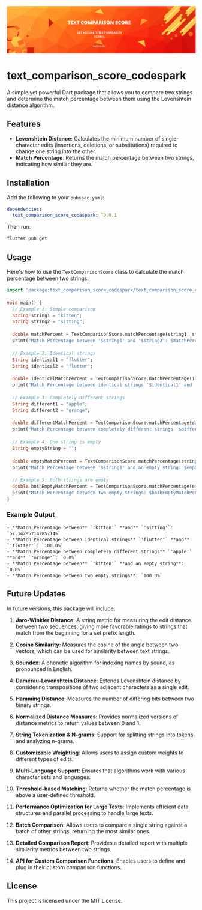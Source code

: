 <img src="https://raw.githubusercontent.com/Katayath-Sai-Kiran/text_comparison_score_codespark/master/assets/banner.png" alt="Banner"/>

# text_comparison_score_codespark

A simple yet powerful Dart package that allows you to compare two strings and determine the match percentage between them using the Levenshtein distance algorithm.

## Features

- **Levenshtein Distance**: Calculates the minimum number of single-character edits (insertions, deletions, or substitutions) required to change one string into the other.
- **Match Percentage**: Returns the match percentage between two strings, indicating how similar they are.

## Installation

Add the following to your `pubspec.yaml`:

```yaml
dependencies:
  text_comparison_score_codespark: ^0.0.1
```

Then run:

```bash
flutter pub get
```

## Usage

Here's how to use the `TextComparisonScore` class to calculate the match percentage between two strings:

```dart
import 'package:text_comparison_score_codespark/text_comparison_score_codespark.dart';

void main() {
  // Example 1: Simple comparison
  String string1 = "kitten";
  String string2 = "sitting";

  double matchPercent = TextComparisonScore.matchPercentage(string1, string2);
  print("Match Percentage between '$string1' and '$string2': $matchPercent%");

  // Example 2: Identical strings
  String identical1 = "flutter";
  String identical2 = "flutter";

  double identicalMatchPercent = TextComparisonScore.matchPercentage(identical1, identical2);
  print("Match Percentage between identical strings '$identical1' and '$identical2': $identicalMatchPercent%");

  // Example 3: Completely different strings
  String different1 = "apple";
  String different2 = "orange";

  double differentMatchPercent = TextComparisonScore.matchPercentage(different1, different2);
  print("Match Percentage between completely different strings '$different1' and '$different2': $differentMatchPercent%");

  // Example 4: One string is empty
  String emptyString = "";

  double emptyMatchPercent = TextComparisonScore.matchPercentage(string1, emptyString);
  print("Match Percentage between '$string1' and an empty string: $emptyMatchPercent%");

  // Example 5: Both strings are empty
  double bothEmptyMatchPercent = TextComparisonScore.matchPercentage(emptyString, emptyString);
  print("Match Percentage between two empty strings: $bothEmptyMatchPercent%");
}

```

### Example Output

```
- **Match Percentage between** `'kitten'` **and** `'sitting'`: `57.14285714285714%`
- **Match Percentage between identical strings** `'flutter'` **and** `'flutter'`: `100.0%`
- **Match Percentage between completely different strings** `'apple'` **and** `'orange'`: `0.0%`
- **Match Percentage between** `'kitten'` **and an empty string**: `0.0%`
- **Match Percentage between two empty strings**: `100.0%`
```

## Future Updates

In future versions, this package will include:

1. **Jaro-Winkler Distance**: A string metric for measuring the edit distance between two sequences, giving more favorable ratings to strings that match from the beginning for a set prefix length.

2. **Cosine Similarity**: Measures the cosine of the angle between two vectors, which can be used for similarity between text strings.

3. **Soundex**: A phonetic algorithm for indexing names by sound, as pronounced in English.

4. **Damerau-Levenshtein Distance**: Extends Levenshtein distance by considering transpositions of two adjacent characters as a single edit.

5. **Hamming Distance**: Measures the number of differing bits between two binary strings.

6. **Normalized Distance Measures**: Provides normalized versions of distance metrics to return values between 0 and 1.

7. **String Tokenization & N-grams**: Support for splitting strings into tokens and analyzing n-grams.

8. **Customizable Weighting**: Allows users to assign custom weights to different types of edits.

9. **Multi-Language Support**: Ensures that algorithms work with various character sets and languages.

10. **Threshold-based Matching**: Returns whether the match percentage is above a user-defined threshold.

11. **Performance Optimization for Large Texts**: Implements efficient data structures and parallel processing to handle large texts.

12. **Batch Comparison**: Allows users to compare a single string against a batch of other strings, returning the most similar ones.

13. **Detailed Comparison Report**: Provides a detailed report with multiple similarity metrics between two strings.

14. **API for Custom Comparison Functions**: Enables users to define and plug in their custom comparison functions.

## License

This project is licensed under the MIT License.

